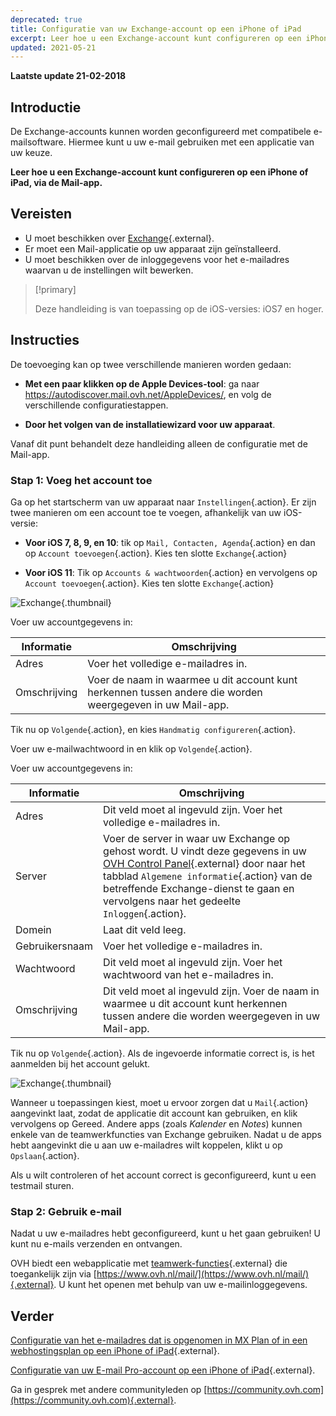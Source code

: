 ```yaml
---
deprecated: true
title: Configuratie van uw Exchange-account op een iPhone of iPad
excerpt: Leer hoe u een Exchange-account kunt configureren op een iPhone of iPad, via de Mail-app
updated: 2021-05-21
---
```


**Laatste update 21-02-2018**

## Introductie

De Exchange-accounts kunnen worden geconfigureerd met compatibele e-mailsoftware.  Hiermee kunt u uw e-mail gebruiken met een applicatie van uw keuze.

**Leer hoe u een Exchange-account kunt configureren op een iPhone of iPad, via de Mail-app.**

## Vereisten

- U moet beschikken over [Exchange](https://www.ovh.com/nl/emails/){.external}.
- Er moet een Mail-applicatie op uw apparaat zijn geïnstalleerd.
- U moet beschikken over de inloggegevens voor het e-mailadres waarvan u de instellingen wilt bewerken.

> [!primary]
>
> Deze handleiding is van toepassing op de iOS-versies: iOS7 en hoger. 
>

## Instructies

De toevoeging kan op twee verschillende manieren worden gedaan:

- **Met een paar klikken op de Apple Devices-tool**: ga naar <https://autodiscover.mail.ovh.net/AppleDevices/>, en volg de verschillende configuratiestappen.

- **Door het volgen van de installatiewizard voor uw apparaat**.

Vanaf dit punt behandelt deze handleiding alleen de configuratie met de Mail-app.

### Stap 1: Voeg het account toe

Ga op het startscherm van uw apparaat naar `Instellingen`{.action}. Er zijn twee manieren om een account toe te voegen, afhankelijk van uw iOS-versie:

- **Voor iOS 7, 8, 9, en 10**: tik op `Mail, Contacten, Agenda`{.action} en dan op `Account toevoegen`{.action}. Kies ten slotte `Exchange`{.action}

- **Voor iOS 11**: Tik op `Accounts & wachtwoorden`{.action} en vervolgens op `Account toevoegen`{.action}. Kies ten slotte `Exchange`{.action}

![Exchange](images/configuration-mail-exchange-ios-step1.png){.thumbnail}

Voer uw accountgegevens in:

|Informatie|Omschrijving|
|---|---|
|Adres|Voer het volledige e-mailadres in.|
|Omschrijving|Voer de naam in waarmee u dit account kunt herkennen tussen andere die worden weergegeven in uw Mail-app.|

Tik nu op `Volgende`{.action}, en kies `Handmatig configureren`{.action}. 

Voer uw e-mailwachtwoord in en klik op `Volgende`{.action}.

Voer uw accountgegevens in:

|Informatie|Omschrijving|
|---|---|
|Adres|Dit veld moet al ingevuld zijn. Voer het volledige e-mailadres in.|
|Server|Voer de server in waar uw Exchange op gehost wordt.  U vindt deze gegevens in uw [OVH Control Panel](https://www.ovh.com/auth/?action=gotomanager&from=https://www.ovh.nl/&ovhSubsidiary=nl){.external} door naar het tabblad `Algemene informatie`{.action} van de betreffende Exchange-dienst te gaan en vervolgens naar het gedeelte `Inloggen`{.action}.|
|Domein|Laat dit veld leeg.|
|Gebruikersnaam|Voer het volledige e-mailadres in.|  
|Wachtwoord|Dit veld moet al ingevuld zijn. Voer het wachtwoord van het e-mailadres in.|
|Omschrijving|Dit veld moet al ingevuld zijn. Voer de naam in waarmee u dit account kunt herkennen tussen andere die worden weergegeven in uw Mail-app.|

Tik nu op `Volgende`{.action}. Als de ingevoerde informatie correct is, is het aanmelden bij het account gelukt.

![Exchange](images/configuration-mail-exchange-ios-step2.png){.thumbnail}

Wanneer u toepassingen kiest, moet u ervoor zorgen dat u `Mail`{.action} aangevinkt laat, zodat de applicatie dit account kan gebruiken, en klik vervolgens op Gereed. Andere apps (zoals *Kalender* en *Notes*) kunnen enkele van de teamwerkfuncties van Exchange gebruiken. Nadat u de apps hebt aangevinkt die u aan uw e-mailadres wilt koppelen, klikt u op `Opslaan`{.action}. 

Als u wilt controleren of het account correct is geconfigureerd, kunt u een testmail sturen.

### Stap 2: Gebruik e-mail

Nadat u uw e-mailadres hebt geconfigureerd, kunt u het gaan gebruiken! U kunt nu e-mails verzenden en ontvangen.

OVH biedt een webapplicatie met [teamwerk-functies](https://www.ovh.com/nl/emails/){.external} die toegankelijk zijn via [https://www.ovh.nl/mail/](https://www.ovh.nl/mail/){.external}. U kunt het openen met behulp van uw e-mailinloggegevens.

## Verder

[Configuratie van het e-mailadres dat is opgenomen in MX Plan of in een webhostingsplan op een iPhone of iPad](/pages/web/emails/how_to_configure_ios){.external}.

[Configuratie van uw E-mail Pro-account op een iPhone of iPad](/pages/web/emails-pro/how_to_configure_ios){.external}.

Ga in gesprek met andere communityleden op [https://community.ovh.com](https://community.ovh.com){.external}.